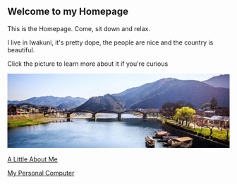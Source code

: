 ## Welcome to my Homepage

This is the Homepage. Come, sit down and relax.

I live in Iwakuni, it's pretty dope, the people are nice and the country is beautiful.

Click the picture to learn more about it if you're curious

[![Iwakuni](iwakuni-IWK.jpg)](https://en.wikipedia.org/wiki/Iwakuni)

[A Little About Me](bio.md)

[My Personal Computer](topic.md)
